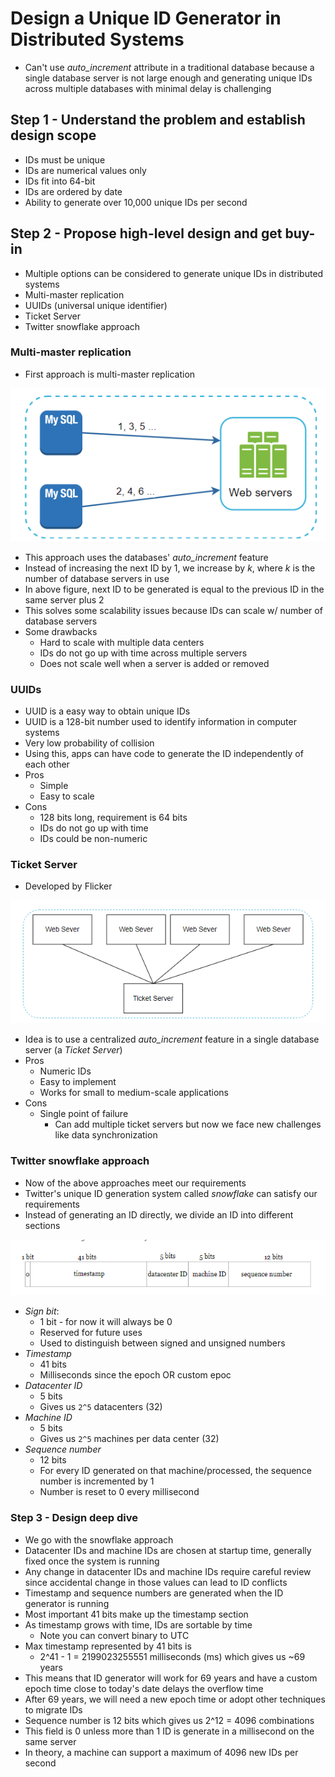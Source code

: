 # Design a Unique ID Generator in Distributed Systems

- Can't use *auto_increment* attribute in a traditional database because a single database server is not large enough and generating unique IDs across multiple databases with minimal delay is challenging

## Step 1 - Understand the problem and establish design scope

- IDs must be unique
- IDs are numerical values only
- IDs fit into 64-bit
- IDs are ordered by date
- Ability to generate over 10,000 unique IDs per second

## Step 2 - Propose high-level design and get buy-in

- Multiple options can be considered to generate unique IDs in distributed systems
- Multi-master replication
- UUIDs (universal unique identifier)
- Ticket Server
- Twitter snowflake approach

### Multi-master replication

- First approach is multi-master replication

![](../images/img_88.png)

- This approach uses the databases' *auto_increment* feature
- Instead of increasing the next ID by 1, we increase by *k*, where *k* is the number of database servers in use
- In above figure, next ID to be generated is equal to the previous ID in the same server plus 2
- This solves some scalability issues because IDs can scale w/ number of database servers
- Some drawbacks
  - Hard to scale with multiple data centers
  - IDs do not go up with time across multiple servers
  - Does not scale well when a server is added or removed

### UUIDs

- UUID is a easy way to obtain unique IDs
- UUID is a 128-bit number used to identify information in computer systems
- Very low probability of collision
- Using this, apps can have code to generate the ID independently of each other
- Pros
  - Simple
  - Easy to scale
- Cons
  - 128 bits long, requirement is 64 bits
  - IDs do not go up with time
  - IDs could be non-numeric

### Ticket Server

- Developed by Flicker

![](../images/img_89.png)

- Idea is to use a centralized *auto_increment* feature in a single database server (a *Ticket Server*)
- Pros
  - Numeric IDs
  - Easy to implement
  - Works for small to medium-scale applications
- Cons
  - Single point of failure
    - Can add multiple ticket servers but now we face new challenges like data synchronization

### Twitter snowflake approach

- Now of the above approaches meet our requirements
- Twitter's unique ID generation system called *snowflake* can satisfy our requirements
- Instead of generating an ID directly, we divide an ID into different sections

![](../images/img_90.png)

- *Sign bit*:
  - 1 bit - for now it will always be 0
  - Reserved for future uses
  - Used to distinguish between signed and unsigned numbers
- *Timestamp*
  - 41 bits
  - Milliseconds since the epoch OR custom epoc
- *Datacenter ID*
  - 5 bits
  - Gives us `2^5` datacenters (32)
- *Machine ID*
  - 5 bits
  - Gives us `2^5` machines per data center (32)
- *Sequence number*
  - 12 bits
  - For every ID generated on that machine/processed, the sequence number is incremented by 1
  - Number is reset to 0 every millisecond

### Step 3 - Design deep dive

- We go with the snowflake approach
- Datacenter IDs and machine IDs are chosen at startup time, generally fixed once the system is running
- Any change in datacenter IDs and machine IDs require careful review since accidental change in those values can lead to ID conflicts
- Timestamp and sequence numbers are generated when the ID generator is running
- Most important 41 bits make up the timestamp section
- As timestamp grows with time, IDs are sortable by time
  - Note you can convert binary to UTC
- Max timestamp represented by 41 bits is
  - 2^41 - 1 = 2199023255551 milliseconds (ms) which gives us ~69 years
- This means that ID generator will work for 69 years and have a custom epoch time close to today's date delays the overflow time
- After 69 years, we will need a new epoch time or adopt other techniques to migrate IDs
- Sequence number is 12 bits which gives us 2^12 = 4096 combinations
- This field is 0 unless more than 1 ID is generate in a millisecond on the same server
- In theory, a machine can support a maximum of 4096 new IDs per second